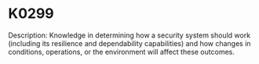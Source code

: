 # K0299
Description: Knowledge in determining how a security system should work (including its resilience and dependability capabilities) and how changes in conditions, operations, or the environment will affect these outcomes.

